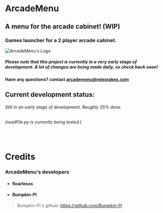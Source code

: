 # ArcadeMenu

## A menu for the arcade cabinet! (WIP)

### Games launcher for a 2 player arcade cabinet.

![ArcadeMenu's Logo](https://i.ibb.co/7SPhQD1/logo.png "ArcadeMenu's Logo")
##### Please note that this project is currently in a very early stage of development. A lot of changes are being made daily, so check back soon!
#### Have any questions? contact arcademenu@rolexrakes.com




## Current development status:
###### Still in an early stage of development. Roughly 35% done.
###### (readFile.py is currently being tested.)

<br>

# Credits

### ArcadeMenu's developers
* #### floarlesss
* #### Bumpkin-PI
> Bumpkin-Pi's github:
> https://github.com/Bumpkin-Pi